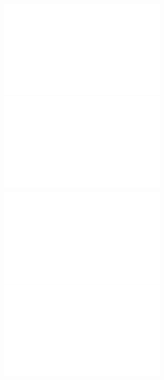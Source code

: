 <div align="center">

  
![](https://raw.githubusercontent.com/Bluucaat/bluu/master/generated/overview.svg#gh-dark-mode-only)
![](https://raw.githubusercontent.com/Bluucaat/bluu/master/generated/overview.svg#gh-light-mode-only)
  
![](https://raw.githubusercontent.com/Bluucaat/bluu/master/generated/languages.svg#gh-dark-mode-only)
![](https://raw.githubusercontent.com/Bluucaat/bluu/master/generated/languages.svg#gh-light-mode-only)
 
  
  
</div>
